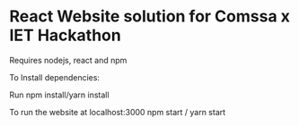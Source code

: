 # React Website solution for Comssa x IET Hackathon


Requires nodejs, react and npm

To Install dependencies:

Run npm install/yarn install

To run the website at localhost:3000
npm start / yarn start
